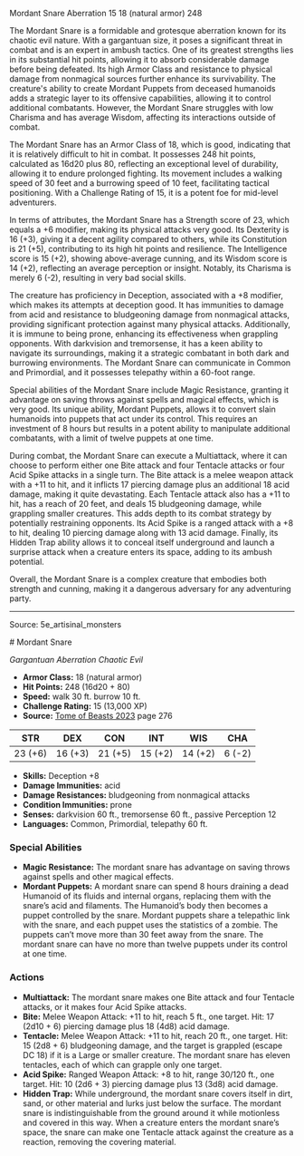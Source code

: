 <MonsterName/>Mordant Snare</MonsterName>
<CreatureType/>Aberration</CreatureType>
<CR/>15</CR>
<AC/>18 (natural armor)</AC>
<HP/>248</HP>
<summary>The Mordant Snare is a formidable and grotesque aberration known for its chaotic evil nature. With a gargantuan size, it poses a significant threat in combat and is an expert in ambush tactics. One of its greatest strengths lies in its substantial hit points, allowing it to absorb considerable damage before being defeated. Its high Armor Class and resistance to physical damage from nonmagical sources further enhance its survivability. The creature's ability to create Mordant Puppets from deceased humanoids adds a strategic layer to its offensive capabilities, allowing it to control additional combatants. However, the Mordant Snare struggles with low Charisma and has average Wisdom, affecting its interactions outside of combat. </summary>

<detail>

The Mordant Snare has an Armor Class of 18, which is good, indicating that it is relatively difficult to hit in combat. It possesses 248 hit points, calculated as 16d20 plus 80, reflecting an exceptional level of durability, allowing it to endure prolonged fighting. Its movement includes a walking speed of 30 feet and a burrowing speed of 10 feet, facilitating tactical positioning. With a Challenge Rating of 15, it is a potent foe for mid-level adventurers.

In terms of attributes, the Mordant Snare has a Strength score of 23, which equals a +6 modifier, making its physical attacks very good. Its Dexterity is 16 (+3), giving it a decent agility compared to others, while its Constitution is 21 (+5), contributing to its high hit points and resilience. The Intelligence score is 15 (+2), showing above-average cunning, and its Wisdom score is 14 (+2), reflecting an average perception or insight. Notably, its Charisma is merely 6 (-2), resulting in very bad social skills. 

The creature has proficiency in Deception, associated with a +8 modifier, which makes its attempts at deception good. It has immunities to damage from acid and resistance to bludgeoning damage from nonmagical attacks, providing significant protection against many physical attacks. Additionally, it is immune to being prone, enhancing its effectiveness when grappling opponents. With darkvision and tremorsense, it has a keen ability to navigate its surroundings, making it a strategic combatant in both dark and burrowing environments. The Mordant Snare can communicate in Common and Primordial, and it possesses telepathy within a 60-foot range.

Special abilities of the Mordant Snare include Magic Resistance, granting it advantage on saving throws against spells and magical effects, which is very good. Its unique ability, Mordant Puppets, allows it to convert slain humanoids into puppets that act under its control. This requires an investment of 8 hours but results in a potent ability to manipulate additional combatants, with a limit of twelve puppets at one time.

During combat, the Mordant Snare can execute a Multiattack, where it can choose to perform either one Bite attack and four Tentacle attacks or four Acid Spike attacks in a single turn. The Bite attack is a melee weapon attack with a +11 to hit, and it inflicts 17 piercing damage plus an additional 18 acid damage, making it quite devastating. Each Tentacle attack also has a +11 to hit, has a reach of 20 feet, and deals 15 bludgeoning damage, while grappling smaller creatures. This adds depth to its combat strategy by potentially restraining opponents. Its Acid Spike is a ranged attack with a +8 to hit, dealing 10 piercing damage along with 13 acid damage. Finally, its Hidden Trap ability allows it to conceal itself underground and launch a surprise attack when a creature enters its space, adding to its ambush potential. 

Overall, the Mordant Snare is a complex creature that embodies both strength and cunning, making it a dangerous adversary for any adventuring party.</detail>



---

Source: 5e_artisinal_monsters

<statblock>
# Mordant Snare

*Gargantuan* *Aberration* *Chaotic Evil*

- **Armor Class:** 18 (natural armor)
- **Hit Points:** 248 (16d20 + 80)
- **Speed:** walk 30 ft. burrow 10 ft.
- **Challenge Rating:** 15 (13,000 XP)
- **Source:** [Tome of Beasts 2023](https://koboldpress.com/kpstore/product/tome-of-beasts-1-2023-edition/) page 276

| STR | DEX | CON | INT | WIS | CHA |
| --- | --- | --- | --- | --- | --- |
| 23 (+6) | 16 (+3) | 21 (+5) | 15 (+2) | 14 (+2) | 6 (-2) |

- **Skills:** Deception +8
- **Damage Immunities:** acid
- **Damage Resistances:** bludgeoning from nonmagical attacks
- **Condition Immunities:** prone
- **Senses:** darkvision 60 ft., tremorsense 60 ft., passive Perception 12
- **Languages:** Common, Primordial, telepathy 60 ft.

### Special Abilities

- **Magic Resistance:** The mordant snare has advantage on saving throws against spells and other magical effects.
- **Mordant Puppets:** A mordant snare can spend 8 hours draining a dead Humanoid of its fluids and internal organs, replacing them with the snare’s acid and filaments. The Humanoid’s body then becomes a puppet controlled by the snare. Mordant puppets share a telepathic link with the snare, and each puppet uses the statistics of a zombie. The puppets can’t move more than 30 feet away from the snare. The mordant snare can have no more than twelve puppets under its control at one time.

### Actions

- **Multiattack:** The mordant snare makes one Bite attack and four Tentacle attacks, or it makes four Acid Spike attacks.
- **Bite:** Melee Weapon Attack: +11 to hit, reach 5 ft., one target. Hit: 17 (2d10 + 6) piercing damage plus 18 (4d8) acid damage.
- **Tentacle:** Melee Weapon Attack: +11 to hit, reach 20 ft., one target. Hit: 15 (2d8 + 6) bludgeoning damage, and the target is grappled (escape DC 18) if it is a Large or smaller creature. The mordant snare has eleven tentacles, each of which can grapple only one target.
- **Acid Spike:** Ranged Weapon Attack: +8 to hit, range 30/120 ft., one target. Hit: 10 (2d6 + 3) piercing damage plus 13 (3d8) acid damage.
- **Hidden Trap:** While underground, the mordant snare covers itself in dirt, sand, or other material and lurks just below the surface. The mordant snare is indistinguishable from the ground around it while motionless and covered in this way. When a creature enters the mordant snare’s space, the snare can make one Tentacle attack against the creature as a reaction, removing the covering material.
</statblock>


